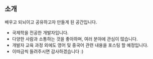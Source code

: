 
## 소개

배우고 되뇌이고 공유하고자 만들게 된 공간입니다. 
* 국제학을 전공한 개발자입니다. 
* 다양한 사람과 소통하는 것을 좋아하며, 여러 분야에 관심이 많습니다.
* 개발자 교육 과정 외에도 영어 및 중국어 관련 내용을 포스팅 할 예정입니다.
* 이따금씩 들려주시면 감사하겠습니다 :)
